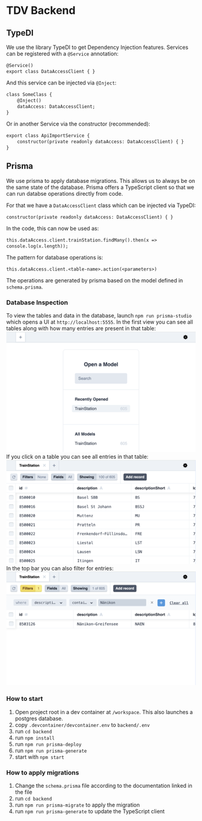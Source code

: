 # TDV Backend

## TypeDI
We use the library TypeDI to get Dependency Injection features. 
Services can be registered with a `@Service` annotation:
```
@Service()
export class DataAccessClient { }
```
And this service can be injected via `@Inject`:
```
class SomeClass {
    @Inject()
    dataAccess: DataAccessClient;
}
```
Or in another Service via the constructor (recommended):
```
export class ApiImportService {
    constructor(private readonly dataAccess: DataAccessClient) { }
}
```

## Prisma
We use prisma to apply database migrations. 
This allows us to always be on the same state of the database. 
Prisma offers a TypeScript client so that we can run databse operations directly from code.

For that we have a `DataAccessClient` class which can be injected via TypeDI:
```
constructor(private readonly dataAccess: DataAccessClient) { }
```
In the code, this can now be used as:
```
this.dataAccess.client.trainStation.findMany().then(x => console.log(x.length));
```
The pattern for database operations is: 
```
this.dataAccess.client.<table-name>.action(<parameters>)
```
The operations are generated by prisma based on the model defined in `schema.prisma`.

### Database Inspection
To view the tables and data in the database, launch `npm run prisma-studio` which opens a UI at `http://localhost:5555`.
In the first view you can see all tables along with how many entries are present in that table:
![Prisma Dashboard](../assets/prisma-dashboard.png)
If you click on a table you can see all entries in that table:
![Prisma Table](../assets/prisma-table.png)
In the top bar you can also filter for entries:
![Prisma Filter](../assets/prisma-filter.png)

### How to start
1. Open project root in a dev container at `/workspace`. This also launches a postgres database.
2. copy `.devcontainer/devcontainer.env` to `backend/.env`
3. run `cd backend`
4. run `npm install`
5. run `npm run prisma-deploy`
6. run `npm run prisma-generate`
7. start with `npm start`

### How to apply migrations
1. Change the `schema.prisma` file according to the documentation linked in the file
2. run `cd backend`
3. run `npm run prisma-migrate` to apply the migration
4. run `npm run prisma-generate` to update the TypeScript client